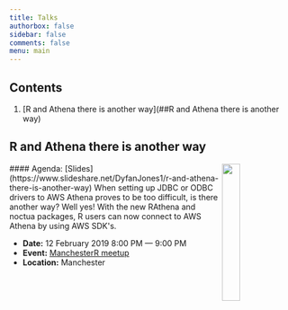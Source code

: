 ```yaml
---
title: Talks
authorbox: false
sidebar: false
comments: false
menu: main
---
```


## Contents
1. [R and Athena there is another way](##R and Athena there is another way)

## R and Athena there is another way
<img src="/home/Talks_files/meet-up.jpg" alt="" width="25%" align="right"/>
#### Agenda: [Slides](https://www.slideshare.net/DyfanJones1/r-and-athena-there-is-another-way)
When setting up JDBC or ODBC drivers to AWS Athena proves to be too difficult, is there another way? Well yes! With the new RAthena and noctua packages, R users can now connect to AWS Athena by using AWS SDK's.

* **Date:** 12 February 2019 8:00 PM — 9:00 PM
* **Event:** [ManchesterR meetup](https://www.meetup.com/Manchester-R/)
* **Location:** Manchester
